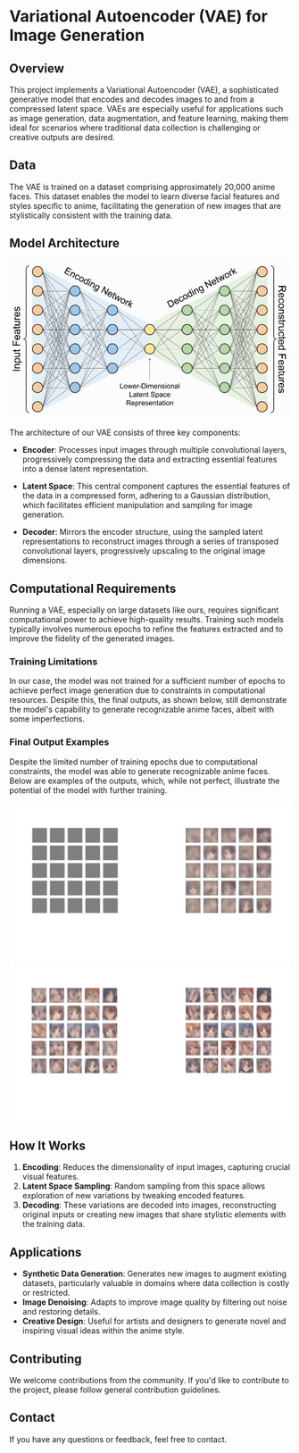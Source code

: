 # Variational Autoencoder (VAE) for Image Generation

## Overview
This project implements a Variational Autoencoder (VAE), a sophisticated generative model that encodes and decodes images to and from a compressed latent space. VAEs are especially useful for applications such as image generation, data augmentation, and feature learning, making them ideal for scenarios where traditional data collection is challenging or creative outputs are desired.

## Data
The VAE is trained on a dataset comprising approximately 20,000 anime faces. This dataset enables the model to learn diverse facial features and styles specific to anime, facilitating the generation of new images that are stylistically consistent with the training data.

## Model Architecture
![VAE Model Architecture](Images\Archi.png)

The architecture of our VAE consists of three key components:

- **Encoder**: Processes input images through multiple convolutional layers, progressively compressing the data and extracting essential features into a dense latent representation.

- **Latent Space**: This central component captures the essential features of the data in a compressed form, adhering to a Gaussian distribution, which facilitates efficient manipulation and sampling for image generation.

- **Decoder**: Mirrors the encoder structure, using the sampled latent representations to reconstruct images through a series of transposed convolutional layers, progressively upscaling to the original image dimensions.

## Computational Requirements
Running a VAE, especially on large datasets like ours, requires significant computational power to achieve high-quality results. Training such models typically involves numerous epochs to refine the features extracted and to improve the fidelity of the generated images.

### Training Limitations
In our case, the model was not trained for a sufficient number of epochs to achieve perfect image generation due to constraints in computational resources. Despite this, the final outputs, as shown below, still demonstrate the model's capability to generate recognizable anime faces, albeit with some imperfections.

### Final Output Examples
Despite the limited number of training epochs due to computational constraints, the model was able to generate recognizable anime faces. Below are examples of the outputs, which, while not perfect, illustrate the potential of the model with further training.

![Output Image 1](Images\1.png)
![Output Image 2](Images\2.png)


## How It Works
1. **Encoding**: Reduces the dimensionality of input images, capturing crucial visual features.
2. **Latent Space Sampling**: Random sampling from this space allows exploration of new variations by tweaking encoded features.
3. **Decoding**: These variations are decoded into images, reconstructing original inputs or creating new images that share stylistic elements with the training data.

## Applications
- **Synthetic Data Generation**: Generates new images to augment existing datasets, particularly valuable in domains where data collection is costly or restricted.
- **Image Denoising**: Adapts to improve image quality by filtering out noise and restoring details.
- **Creative Design**: Useful for artists and designers to generate novel and inspiring visual ideas within the anime style.


## Contributing

We welcome contributions from the community. If you'd like to contribute to the project, please follow general contribution guidelines.

## Contact

If you have any questions or feedback, feel free to contact.
